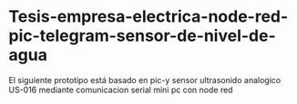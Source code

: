 # Tesis-empresa-electrica-node-red-pic-telegram-sensor-de-nivel-de-agua

El siguiente prototipo está basado en pic-y sensor ultrasonido analogico  US-016 mediante comunicacion serial mini pc con node red
